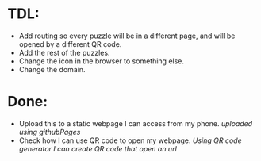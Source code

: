 # TDL:
- Add routing so every puzzle will be in a different page, and will be opened by a different QR code.
- Add the rest of the puzzles.
- Change the icon in the browser to something else.
- Change the domain. 

# Done:
- Upload this to a static webpage I can access from my phone. _uploaded using githubPages_
- Check how I can use QR code to open my webpage. _Using QR code generator I can create QR code that open an url_